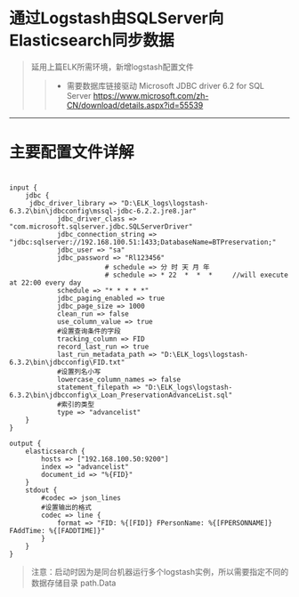 # 通过Logstash由SQLServer向Elasticsearch同步数据

> 延用上篇ELK所需环境，新增logstash配置文件
>>* 需要数据库链接驱动 Microsoft JDBC driver 6.2 for SQL Server https://www.microsoft.com/zh-CN/download/details.aspx?id=55539
---
# 主要配置文件详解

#
```
input {
    jdbc {
     jdbc_driver_library => "D:\ELK_logs\logstash-6.3.2\bin\jdbcconfig\mssql-jdbc-6.2.2.jre8.jar"
            jdbc_driver_class => "com.microsoft.sqlserver.jdbc.SQLServerDriver"
            jdbc_connection_string => "jdbc:sqlserver://192.168.100.51:1433;DatabaseName=BTPreservation;"
            jdbc_user => "sa"
            jdbc_password => "Rl123456"
                        # schedule => 分 时 天 月 年  
                        # schedule => * 22  *  *  *     //will execute at 22:00 every day
            schedule => "* * * * *"
            jdbc_paging_enabled => true
            jdbc_page_size => 1000
            clean_run => false
            use_column_value => true
            #设置查询条件的字段
            tracking_column => FID
            record_last_run => true
            last_run_metadata_path => "D:\ELK_logs\logstash-6.3.2\bin\jdbcconfig\FID.txt"
            #设置列名小写
            lowercase_column_names => false
            statement_filepath => "D:\ELK_logs\logstash-6.3.2\bin\jdbcconfig\x_Loan_PreservationAdvanceList.sql"
            #索引的类型
            type => "advancelist"
    }
}

output {
    elasticsearch {
        hosts => ["192.168.100.50:9200"]
        index => "advancelist"
        document_id => "%{FID}"
    }
    stdout {
        #codec => json_lines
        #设置输出的格式
        codec => line {
            format => "FID: %{[FID]} FPersonName: %{[FPERSONNAME]} FAddTime: %{[FADDTIME]}"
        }
    }
}
```
> 注意：启动时因为是同台机器运行多个logstash实例，所以需要指定不同的数据存储目录 path.Data 